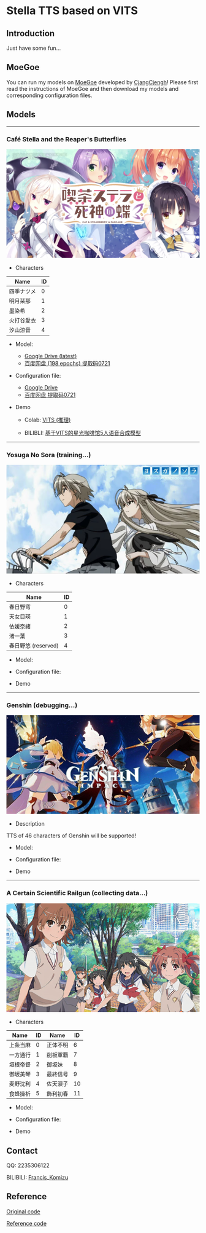 # Stella TTS based on VITS


## Introduction

Just have some fun...

## MoeGoe
You can run my models on [MoeGoe](https://github.com/CjangCjengh/MoeGoe) developed by [CjangCjengh](https://github.com/CjangCjengh)! Please first read the instructions of MoeGoe
and then download my models and corresponding configuration files.


## Models

---

### Café Stella and the Reaper's Butterflies


![cafe stella](assets/stella.png)

- Characters

 |Name|ID|
 |-|-|
 |四季ナツメ|0|
 |明月栞那|1|
 |墨染希|2|
 |火打谷愛衣|3|
 |汐山涼音|4|

- Model: 
  - [Google Drive (latest)](https://drive.google.com/file/d/1--JYQR4dgJIFiC9qe-8cGh0YxW1QCm94/view?usp=sharing)
  - [百度网盘 (198 epochs) 提取码0721](https://pan.baidu.com/s/1jfJ5vH9KNzZu10ualhNHjQ)

- Configuration file: 
  - [Google Drive](https://drive.google.com/file/d/18ly18hVT8jvgyKbLl7qqqBAaV7Fwkrp5/view?usp=sharing)
  - [百度网盘 提取码0721](https://pan.baidu.com/s/1uxP5vGBeNwd4UpPLkQnimA)

- Demo
  - Colab: [VITS (推理)](https://colab.research.google.com/drive/1nKa-l15f_talGvIwPmKTLYwwaE1Mztjg?usp=sharing)

  - BILIBLI: [基于VITS的星光咖啡馆5人语音合成模型](https://www.bilibili.com/video/BV1ra411P7CA?share_source=copy_web&vd_source=630b87174c967a898cae3765fba3bfa8)

---

### Yosuga No Sora (training...)

![yosuga no sora](assets/yosuga.png)

- Characters

|Name|ID|
|-|-|
|春日野穹|0|
|天女目瑛|1|
|依媛奈緒|2|
|渚一葉|3|
|春日野悠 (reserved)|4|

- Model: 

- Configuration file: 

- Demo

---

### Genshin (debugging...)

![genshin](assets/genshin.jpg)

- Description

TTS of 46 characters of Genshin will be supported!

- Model: 

- Configuration file: 

- Demo

---

### A Certain Scientific Railgun (collecting data...)

![railgun](assets/railgun.png)

- Characters

|Name|ID|Name|ID|
|-|-|-|-|
|上条当麻|0|正体不明|6|
|一方通行|1|削板軍覇|7|
|垣根帝督|2|御坂妹|8|
|御坂美琴|3|最終信号|9|
|麦野沈利|4|佐天涙子|10|
|食蜂操祈|5|飾利初春|11|

- Model: 

- Configuration file: 

- Demo

## Contact
QQ: 2235306122

BILIBILI: [Francis_Komizu](https://space.bilibili.com/636704927)

## Reference

[Original code](https://github.com/jaywalnut310/vits)

[Reference code](https://github.com/CjangCjengh/vits)

